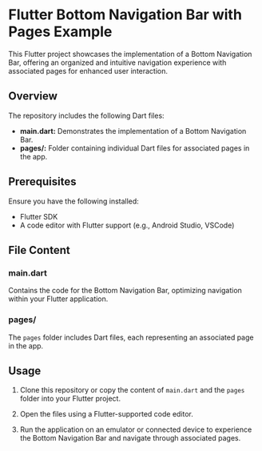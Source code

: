 # Flutter Bottom Navigation Bar with Pages Example

This Flutter project showcases the implementation of a Bottom Navigation Bar, offering an organized and intuitive navigation experience with associated pages for enhanced user interaction.

## Overview

The repository includes the following Dart files:

- **main.dart:** Demonstrates the implementation of a Bottom Navigation Bar.
- **pages/:** Folder containing individual Dart files for associated pages in the app.

## Prerequisites

Ensure you have the following installed:

- Flutter SDK
- A code editor with Flutter support (e.g., Android Studio, VSCode)

## File Content

### main.dart

Contains the code for the Bottom Navigation Bar, optimizing navigation within your Flutter application.

### pages/

The `pages` folder includes Dart files, each representing an associated page in the app.

## Usage

1. Clone this repository or copy the content of `main.dart` and the `pages` folder into your Flutter project.

2. Open the files using a Flutter-supported code editor.

3. Run the application on an emulator or connected device to experience the Bottom Navigation Bar and navigate through associated pages.
